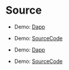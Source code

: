 # Source

  - Demo: [Dapp](https://aurowallet.github.io/auro-test-dapp/)  
  - Demo: [SourceCode](https://github.com/aurowallet/auro-test-dapp)

  - Demo: [Dapp](https://aurowallet.github.io/auro-test-dapp-berkeley/)  
  - Demo: [SourceCode](https://github.com/aurowallet/auro-test-dapp-berkeley)
